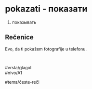# pokazati - показати

1. показывать

## Rečenice

Evo, da ti pokažem fotografije u telefonu.

<br>

#vrsta/glagol  
#nivo/A1  

#tema/česte-reči
